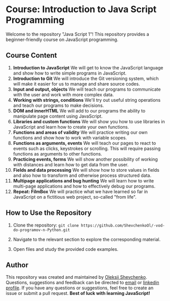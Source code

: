 # Course: Introduction to Java Script Programming

Welcome to the repository "Java Script 1"! This repository provides a beginner-friendly course on JavaScript programming.

## Course Content

1. **Introduction to JavaScript**
We will get to know the JavaScript language and show how to write simple programs in JavaScript.
2. **Introduction to Git**
We will introduce the Git versioning system, which will make it easier for us to manage and share source codes.
3. **Input and output, objects**
We will teach our programs to communicate with the user and work with more complex data.
4. **Working with strings, conditions**
We'll try out useful string operations and teach our programs to make decisions.
5. **DOM and innerHTML**
We will add to our programs the ability to manipulate page content using JavaScript.
6. **Libraries and custom functions**
We will show you how to use libraries in JavaScript and learn how to create your own functions.
7. **Functions and areas of validity**
We will practice writing our own functions and show how to work with variable scopes.
8. **Functions as arguments, events**
We will teach our pages to react to events such as clicks, keystrokes or scrolling. This will require passing functions as arguments to other functions.
9. **Practicing events, forms**
We will show another possibility of working with distances and learn how to get data from the user.
10. **Fields and data processing**
We will show how to store values in fields and also how to transform and otherwise process structured data.
11. **Multipage applications and bug hunting**
We will learn how to write multi-page applications and how to effectively debug our programs.
12. **Repeat: FilmBox**
We will practice what we have learned so far in JavaScript on a fictitious web project, so-called "from life".
   
## How to Use the Repository

1. Clone the repository: `git clone https://github.com/ShevchenkoOl/-vod-do-programov-n-Python.git`

2. Navigate to the relevant section to explore the corresponding material.

3. Open files and study the provided code examples.

## Author
This repository was created and maintained by [Oleksii Shevchenko](https://shevchenkool.github.io/portfolio/). Questions, suggestions and feedback can be directed to [email](uzlabini@gmail.com) or [linkedin profile](linkedin.com/in/oleksii-shevchenko-535ab61b8).
If you have any questions or suggestions, feel free to create an issue or submit a pull request.
**Best of luck with learning JavaScript!**
